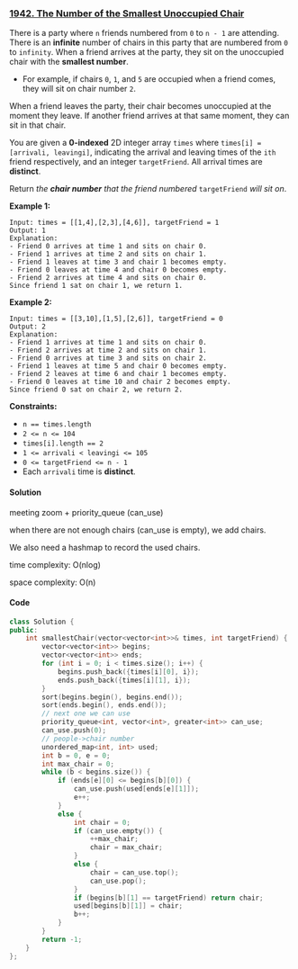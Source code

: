 ### [1942. The Number of the Smallest Unoccupied Chair](https://leetcode.com/problems/the-number-of-the-smallest-unoccupied-chair/)

There is a party where `n` friends numbered from `0` to `n - 1` are attending. There is an **infinite** number of chairs in this party that are numbered from `0` to `infinity`. When a friend arrives at the party, they sit on the unoccupied chair with the **smallest number**.

- For example, if chairs `0`, `1`, and `5` are occupied when a friend comes, they will sit on chair number `2`.

When a friend leaves the party, their chair becomes unoccupied at the moment they leave. If another friend arrives at that same moment, they can sit in that chair.

You are given a **0-indexed** 2D integer array `times` where `times[i] = [arrivali, leavingi]`, indicating the arrival and leaving times of the `ith` friend respectively, and an integer `targetFriend`. All arrival times are **distinct**.

Return *the **chair number** that the friend numbered* `targetFriend` *will sit on*.

 

**Example 1:**

```
Input: times = [[1,4],[2,3],[4,6]], targetFriend = 1
Output: 1
Explanation: 
- Friend 0 arrives at time 1 and sits on chair 0.
- Friend 1 arrives at time 2 and sits on chair 1.
- Friend 1 leaves at time 3 and chair 1 becomes empty.
- Friend 0 leaves at time 4 and chair 0 becomes empty.
- Friend 2 arrives at time 4 and sits on chair 0.
Since friend 1 sat on chair 1, we return 1.
```

**Example 2:**

```
Input: times = [[3,10],[1,5],[2,6]], targetFriend = 0
Output: 2
Explanation: 
- Friend 1 arrives at time 1 and sits on chair 0.
- Friend 2 arrives at time 2 and sits on chair 1.
- Friend 0 arrives at time 3 and sits on chair 2.
- Friend 1 leaves at time 5 and chair 0 becomes empty.
- Friend 2 leaves at time 6 and chair 1 becomes empty.
- Friend 0 leaves at time 10 and chair 2 becomes empty.
Since friend 0 sat on chair 2, we return 2.
```

 

**Constraints:**

- `n == times.length`
- `2 <= n <= 104`
- `times[i].length == 2`
- `1 <= arrivali < leavingi <= 105`
- `0 <= targetFriend <= n - 1`
- Each `arrivali` time is **distinct**.

#### Solution

meeting zoom + priority_queue (can_use)

when there are not enough chairs (can_use is empty), we add chairs.

We also need a hashmap to record the used chairs.

time complexity: O(nlog)

space complexity: O(n)

#### Code

```c++
class Solution {
public:
    int smallestChair(vector<vector<int>>& times, int targetFriend) {
        vector<vector<int>> begins;
        vector<vector<int>> ends;
        for (int i = 0; i < times.size(); i++) {
            begins.push_back({times[i][0], i});
            ends.push_back({times[i][1], i});
        }
        sort(begins.begin(), begins.end());
        sort(ends.begin(), ends.end());
        // next one we can use
        priority_queue<int, vector<int>, greater<int>> can_use;
        can_use.push(0);
        // people->chair number
        unordered_map<int, int> used;
        int b = 0, e = 0;
        int max_chair = 0;
        while (b < begins.size()) {
            if (ends[e][0] <= begins[b][0]) {
                can_use.push(used[ends[e][1]]);
                e++;
            }
            else {
                int chair = 0;
                if (can_use.empty()) {
                    ++max_chair;
                    chair = max_chair;
                }
                else {
                    chair = can_use.top();
                    can_use.pop();
                }
                if (begins[b][1] == targetFriend) return chair;
                used[begins[b][1]] = chair;
                b++;
            }
        }
        return -1;
    }
};
```





